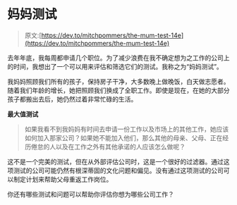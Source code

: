 # 妈妈测试

> 原文:[https://dev.to/mitchpommers/the-mum-test-14e](https://dev.to/mitchpommers/the-mum-test-14e)

去年年底，我每周都申请几个职位。为了减少浪费在我不确定想为之工作的公司上的时间，我想出了一个可以用来评估和筛选它们的测试。我称之为“妈妈测试”。

我妈妈照顾我们所有的孩子，保持房子干净，大多数晚上做晚饭，白天做志愿者。随着我们年龄的增长，她把照顾我们换成了全职工作。即使是现在，在她的大部分孩子都搬出去后，她仍然过着非常忙碌的生活。

**最大值测试**

> 如果我看不到我妈妈有时间去申请一份工作以及市场上的其他工作，她应该如何加入那家公司？如果她不能加入他们，那么其他的母亲、父母、正在经历倦怠的人以及在工作之外有其他承诺的人应该怎么做呢？

这不是一个完美的测试，但在从外部评估公司时，这是一个很好的过滤器。通过这项测试的公司可能仍然有根深蒂固的文化问题和偏见。没有通过这项测试的公司可以制定计划来帮助父母重返工作岗位。

你还有哪些测试和问题可以帮助你评估你想为哪些公司工作？